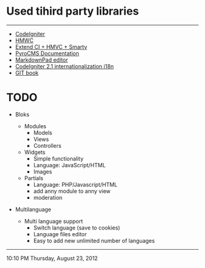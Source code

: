 # Used tihird party libraries #

----------

- [CodeIgniter](http://codeigniter.com "CodeIgniter")
- [HMWC](https://bitbucket.org/wiredesignz/codeigniter-modular-extensions-hmvc/wiki/Home "Modular Extensions - HMVC makes the CodeIgniter PHP framework modular.")
- [Extend CI + HMVC + Smarty](http://github.com/Vheissu/Ci-Smarty)
- [PyroCMS Documentation](https://github.com/pyrocms/pyrocms-docs)
- [MarkdownPad editor](http://markdownpad.com/ "MarkdownPad is a full-featured Markdown editor for Windows.")
- [CodeIgniter 2.1 internationalization i18n](https://github.com/EllisLab/CodeIgniter/wiki/CodeIgniter-2.1-internationalization-i18n "CodeIgniter 2.1 internationalization i18n")
- [GIT book](http://git-scm.com/book)

# TODO #

- Bloks
  - Modules
     - Models
     - Views
     - Controllers
  - Widgets
     - Simple functionality
     - Language: JavaScript/HTML
     - Images
  - Partials
     - Language: PHP/Javascript/HTML
     - add anny module to anny view
     - moderation
 
- Multilanguage
  - Multi language support
     - Switch language (save to cookies)
     - Language files editor
     - Easy to add new unlimited number of languages


----------
10:10 PM Thursday, August 23, 2012